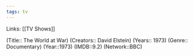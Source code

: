 ```yaml
---
tags: tv
---
```

Links: [[TV Shows]]

(Title:: The World at War)
(Creators:: David Elstein)
(Years:: 1973)
(Genre:: Documentary)
(Year::1973)
(IMDB::9.2)
(Network::BBC)











